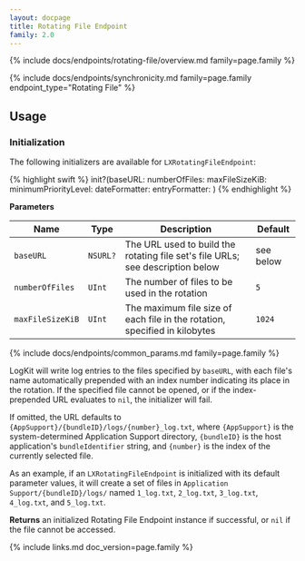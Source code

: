 ```yaml
---
layout: docpage
title: Rotating File Endpoint
family: 2.0
---
```


{% include docs/endpoints/rotating-file/overview.md family=page.family %}

{% include docs/endpoints/synchronicity.md family=page.family endpoint_type="Rotating File" %}

## Usage

### Initialization

The following initializers are available for `LXRotatingFileEndpoint`:

{% highlight swift %}
init?(baseURL: numberOfFiles: maxFileSizeKiB: minimumPriorityLevel: dateFormatter: entryFormatter: )
{% endhighlight %}

**Parameters**

Name                   | Type               | Description | Default
---------------------- | ------------------ | ----------- | --------
`baseURL`              | `NSURL?`           | The URL used to build the rotating file set's file URLs; see description below | see below
`numberOfFiles`        | `UInt`             | The number of files to be used in the rotation | `5`
`maxFileSizeKiB`       | `UInt`             | The maximum file size of each file in the rotation, specified in kilobytes | `1024`
{% include docs/endpoints/common_params.md family=page.family %}

LogKit will write log entries to the files specified by `baseURL`, with each file's name automatically prepended with an index number indicating its place in the rotation. If the specified file cannot be opened, or if the index-prepended URL evaluates to `nil`, the initializer will fail.

If omitted, the URL defaults to `{AppSupport}/{bundleID}/logs/{number}_log.txt`, where `{AppSupport}` is the system-determined Application Support directory, `{bundleID}` is the host application's `bundleIdentifier` string, and `{number}` is the index of the currently selected file.

As an example, if an `LXRotatingFileEndpoint` is initialized with its default parameter values, it will create a set of files in `Application Support/{bundleID}/logs/` named `1_log.txt`, `2_log.txt`, `3_log.txt`, `4_log.txt`, and `5_log.txt`.

**Returns** an initialized Rotating File Endpoint instance if successful, or `nil` if the file cannot be accessed.


{% include links.md doc_version=page.family %}
